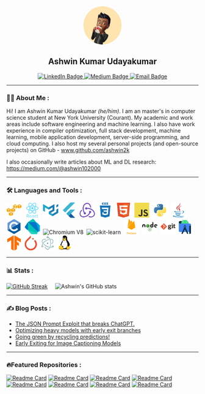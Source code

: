 <div id="header" align="center">
  <img src="./img/IMG_1404.JPG" width="100" style="border-radius:50%"/>
</div>
<br\>
<div align="center"><h2>Ashwin Kumar Udayakumar</h2></div> 

<div align="center">
<div id="badges">
  <a href="https://www.linkedin.com/in/ashwin-kumar14/">
    <img src="https://img.shields.io/badge/LinkedIn-blue?style=for-the-badge&logo=linkedin&logoColor=white" alt="LinkedIn Badge"/>
  </a>
  <a href="https://medium.com/@ashwin102000">
    <img src="https://img.shields.io/badge/Medium-black?style=for-the-badge&logo=medium&logoColor=white" alt="Medium Badge"/>
  </a>
<a href="mailto:ashwin102000@gmail.com">
    <img src="https://img.shields.io/badge/Email-grey?style=for-the-badge&logo=gmail&logoColor=white" alt="Email Badge"/>
</a>
</div>
</div>

---
### :man_technologist: About Me :
Hi! I am Ashwin Kumar Udayakumar *(he/him)*. I am an master's in computer science student at New York University (Courant). My academic and work areas include software engineering and machine learning. I also have work experience in compiler optimization, full stack development, machine learning, mobile application development, server-side programming, and cloud computing. I also host my several personal projects (and open-source projects) on GitHub - www.github.com/ashwin2k

I also occasionally write articles about ML and DL research: https://medium.com/@ashwin102000

---
### :hammer_and_wrench: Languages and Tools :
<div>
  <img src="https://github.com/devicons/devicon/blob/master/icons/amazonwebservices/amazonwebservices-original.svg" title="AWS" alt="AWS" width="40" height="40"/>&nbsp;
  <img src="https://github.com/devicons/devicon/blob/master/icons/react/react-original-wordmark.svg" title="React" alt="React" width="40" height="40"/>&nbsp;
  <img src="https://github.com/devicons/devicon/blob/master/icons/materialui/materialui-original.svg" title="Material UI" alt="Material UI" width="40" height="40"/>&nbsp;
  <img src="https://github.com/devicons/devicon/blob/master/icons/flutter/flutter-original.svg" title="Flutter" alt="Flutter" width="40" height="40"/>&nbsp;
  <img src="https://github.com/devicons/devicon/blob/master/icons/redux/redux-original.svg" title="Redux" alt="Redux " width="40" height="40"/>&nbsp;
  <img src="https://github.com/devicons/devicon/blob/master/icons/css3/css3-plain-wordmark.svg"  title="CSS3" alt="CSS" width="40" height="40"/>&nbsp;
  <img src="https://github.com/devicons/devicon/blob/master/icons/html5/html5-original.svg" title="HTML5" alt="HTML" width="40" height="40"/>&nbsp;
  <img src="https://github.com/devicons/devicon/blob/master/icons/javascript/javascript-original.svg" title="JavaScript" alt="JavaScript" width="40" height="40"/>&nbsp;
  <img src="https://github.com/devicons/devicon/blob/master/icons/python/python-original.svg" title="python" alt="python" width="40" height="40"/>&nbsp;
  <img src="https://github.com/devicons/devicon/blob/master/icons/java/java-original.svg" title="java" alt="java" width="40" height="40"/>&nbsp;
  <img src="https://github.com/devicons/devicon/blob/master/icons/c/c-original.svg" title="c" alt="c" width="40" height="40"/>&nbsp;
  <img src="https://github.com/devicons/devicon/blob/master/icons/dart/dart-original.svg" title="dart" alt="dart" width="40" height="40"/>&nbsp;
  <img src="https://upload.wikimedia.org/wikipedia/commons/thumb/3/3f/V8_JavaScript_engine_logo_2.svg/512px-V8_JavaScript_engine_logo_2.svg.png" title="Chromium V8" alt="Chromium V8" width="40" height="40"/>&nbsp;
  <img src="https://upload.wikimedia.org/wikipedia/commons/thumb/0/05/Scikit_learn_logo_small.svg/390px-Scikit_learn_logo_small.svg.png?20180808062052" title="scikit-learn" alt="scikit-learn" width="40" height="40"/>&nbsp;
  <img src="https://github.com/devicons/devicon/blob/master/icons/firebase/firebase-plain-wordmark.svg" title="Firebase" alt="Firebase" width="40" height="40"/>&nbsp;
  <img src="https://github.com/devicons/devicon/blob/master/icons/nodejs/nodejs-original-wordmark.svg" title="NodeJS" alt="NodeJS" width="40" height="40"/>&nbsp;
  <img src="https://github.com/devicons/devicon/blob/master/icons/git/git-original-wordmark.svg" title="Git" **alt="Git" width="40" height="40"/>
  <img src="https://github.com/devicons/devicon/blob/master/icons/androidstudio/androidstudio-original.svg" title="Android Studio" **alt="Android Studio" width="40" height="40"/>
  <img src="https://github.com/devicons/devicon/blob/master/icons/tensorflow/tensorflow-original.svg" title="tensorflow" **alt="tensorflow" width="40" height="40"/>
  <img src="https://github.com/devicons/devicon/blob/master/icons/pytorch/pytorch-original.svg" title="pytorch" **alt="pytorch" width="40" height="40"/>
  <img src="https://github.com/devicons/devicon/blob/master/icons/electron/electron-original.svg" title="electron" **alt="electron" width="40" height="40"/>
  <img src="https://github.com/devicons/devicon/blob/master/icons/linux/linux-original.svg" title="linux" **alt="linux" width="40" height="40"/>
  
  
</div>

---
### :bar_chart: Stats : 

[![GitHub Streak](http://github-readme-streak-stats.herokuapp.com?user=ashwin2k&theme=dark&background=151515)](https://git.io/streak-stats)&nbsp;&nbsp;&nbsp;&nbsp;
![Ashwin's GitHub stats](https://github-readme-stats.vercel.app/api?username=ashwin2k&show_icons=true&theme=dark)

---
### :writing_hand: Blog Posts :

<!-- BLOG-POST-LIST:START -->
- [The JSON Prompt Exploit that breaks ChatGPT.](https://medium.com/@ashwin102000/the-json-prompt-exploit-that-breaks-chatgpt-3f7bf890213f?source=rss-8de9672b3c31------2)
- [Optimizing heavy models with early exit branches](https://medium.com/@ashwin102000/optimizing-heavy-models-with-early-exit-branches-466759f96d93?source=rss-8de9672b3c31------2)
- [Going green by recycling predictions!](https://medium.com/@ashwin102000/going-green-by-recycling-predictions-8945f44d3a9c?source=rss-8de9672b3c31------2)
- [Early Exiting for Image Captioning Models](https://medium.com/@ashwin102000/early-exiting-for-image-captioning-models-dfb42cc7a5d2?source=rss-8de9672b3c31------2)
<!-- BLOG-POST-LIST:END -->

---

### 🔥Featured Repositories :

[![Readme Card](https://github-readme-stats.vercel.app/api/pin/?username=Intro-To-Deep-Learning-Systems&repo=Using-Video-summarization-techniques-for-effective-search-indexing)](https://github.com/Intro-To-Deep-Learning-Systems/Using-Video-summarization-techniques-for-effective-search-indexing) 
[![Readme Card](https://github-readme-stats.vercel.app/api/pin/?username=ashwin2k&repo=printwatch)](https://github.com/ashwin2k/printwatch) 
[![Readme Card](https://github-readme-stats.vercel.app/api/pin/?username=ashwin2k&repo=LibraAI)](https://github.com/ashwin2k/LibraAI)
[![Readme Card](https://github-readme-stats.vercel.app/api/pin/?username=ashwin2k&repo=FindMyLight)](https://github.com/ashwin2k/FindMyLight)
[![Readme Card](https://github-readme-stats.vercel.app/api/pin/?username=ashwin2k&repo=MarkMe-App)](https://github.com/ashwin2k/MarkMe-App)
[![Readme Card](https://github-readme-stats.vercel.app/api/pin/?username=ashwin2k&repo=Self-Driving-Cars---Lane-detection)](https://github.com/ashwin2k/Self-Driving-Cars---Lane-detection)
[![Readme Card](https://github-readme-stats.vercel.app/api/pin/?username=ashwin2k&repo=cloud-connect-)](https://github.com/ashwin2k/cloud-connect-)
[![Readme Card](https://github-readme-stats.vercel.app/api/pin/?username=ashwin2k&repo=AnimeGAN)](https://github.com/ashwin2k/AnimeGAN)


